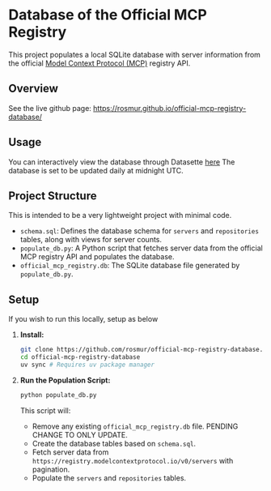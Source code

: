 # Database of the Official MCP Registry

This project populates a local SQLite database with server information from the official [Model Context Protocol (MCP)](https://github.com/modelcontextprotocol/registry) registry API.

## Overview

See the live github page: https://rosmur.github.io/official-mcp-registry-database/

## Usage

You can interactively view the database through Datasette [here](https://lite.datasette.io/?url=https%3A%2F%2Fraw.githubusercontent.com%2Frosmur%2Fofficial-mcp-registry-database%2Fmain%2Fofficial_mcp_registry.db#/official_mcp_registry/servers)
The database is set to be updated daily at midnight UTC.

## Project Structure

This is intended to be a very lightweight project with minimal code.

- `schema.sql`: Defines the database schema for `servers` and `repositories` tables, along with views for server counts.
- `populate_db.py`: A Python script that fetches server data from the official MCP registry API and populates the database.
- `official_mcp_registry.db`: The SQLite database file generated by `populate_db.py`.

## Setup

If you wish to run this locally, setup as below

1. **Install:**

    ```bash
    git clone https://github.com/rosmur/official-mcp-registry-database.git
    cd official-mcp-registry-database
    uv sync # Requires uv package manager
    ```

2. **Run the Population Script:**

    ```bash
    python populate_db.py
    ```

    This script will:
    - Remove any existing `official_mcp_registry.db` file. PENDING CHANGE TO ONLY UPDATE.
    - Create the database tables based on `schema.sql`.
    - Fetch server data from `https://registry.modelcontextprotocol.io/v0/servers` with pagination.
    - Populate the `servers` and `repositories` tables.
